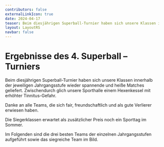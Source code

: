 ```yaml
---
contributors: false
externalLinkIcon: true
date: 2024-04-17
teaser: Beim diesjährigen Superball-Turnier haben sich unsere Klassen innerhalb...
layout: LayoutRS
navbar: false
---
```


# Ergebnisse des 4. Superball – Turniers

Beim diesjährigen Superball-Turnier haben sich unsere Klassen innerhalb der jeweiligen Jahrgangsstufe wieder spannende und heiße Matches geliefert. Zwischendurch glich unsere Sporthalle einem Hexenkessel mit erhöhter Tinnitus-Gefahr.

Danke an alle Teams, die sich fair, freundschaftlich und als gute Verlierer erwiesen haben.

Die Siegerklassen erwartet als zusätzlicher Preis noch ein Sporttag im Sommer.

Im Folgenden sind die drei besten Teams der einzelnen Jahrgangsstufen aufgeführt sowie das siegreiche Team im Bild.
